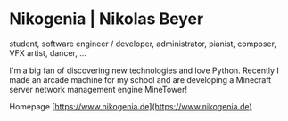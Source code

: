 # Nikogenia | Nikolas Beyer
student, software engineer / developer, administrator, pianist, composer, VFX artist, dancer, ...

I'm a big fan of discovering new technologies and love Python. Recently I made an arcade machine for my school and are developing a Minecraft server network management engine MineTower!

Homepage
[https://www.nikogenia.de](https://www.nikogenia.de)

